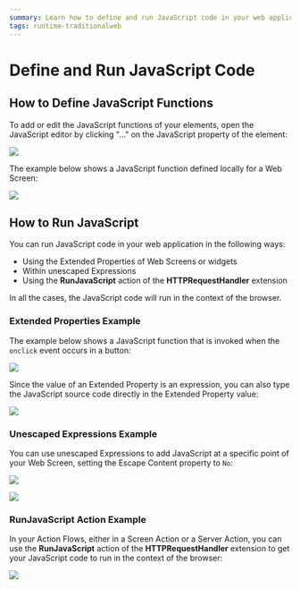 ```yaml
---
summary: Learn how to define and run JavaScript code in your web application.
tags: runtime-traditionalweb
---
```


# Define and Run JavaScript Code

## How to Define JavaScript Functions

To add or edit the JavaScript functions of your elements, open the JavaScript editor by clicking "..." on the JavaScript property of the element:

![](../../../../.gitbook/assets/run-js-code-4.png)

The example below shows a JavaScript function defined locally for a Web Screen:

![](../../../../.gitbook/assets/run-js-code-2.png)

## How to Run JavaScript

You can run JavaScript code in your web application in the following ways:

* Using the Extended Properties of Web Screens or widgets
* Within unescaped Expressions
* Using the **RunJavaScript** action of the **HTTPRequestHandler** extension

In all the cases, the JavaScript code will run in the context of the browser.

### Extended Properties Example

The example below shows a JavaScript function that is invoked when the `onclick` event occurs in a button:

![](../../../../.gitbook/assets/run-js-code-1.png)

Since the value of an Extended Property is an expression, you can also type the JavaScript source code directly in the Extended Property value:

![](../../../../.gitbook/assets/run-js-code-6.png)

### Unescaped Expressions Example

You can use unescaped Expressions to add JavaScript at a specific point of your Web Screen, setting the Escape Content property to `No`:

![](../../../../.gitbook/assets/run-js-code-7.png)

![](../../../../.gitbook/assets/run-js-code-5.png)

### RunJavaScript Action Example

In your Action Flows, either in a Screen Action or a Server Action, you can use the **RunJavaScript** action of the **HTTPRequestHandler** extension to get your JavaScript code to run in the context of the browser:

![](../../../../.gitbook/assets/run-js-code-3.png)

